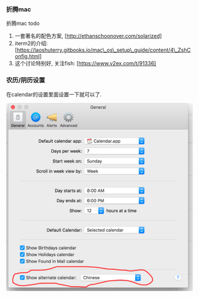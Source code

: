 ### 折腾mac

折腾mac todo

1. 一套著名的配色方案, [http://ethanschoonover.com/solarized]
2. iterm2的介绍: [https://laoshuterry.gitbooks.io/mac\_os\_setup\_guide/content/4\_ZshConfig.html]
3. 这个讨论特别好, 关注fish: [https://www.v2ex.com/t/91336]



### 农历/阴历设置

在calendar的设置里面设置一下就可以了. 

 ![calendar](../images/calendar.png)